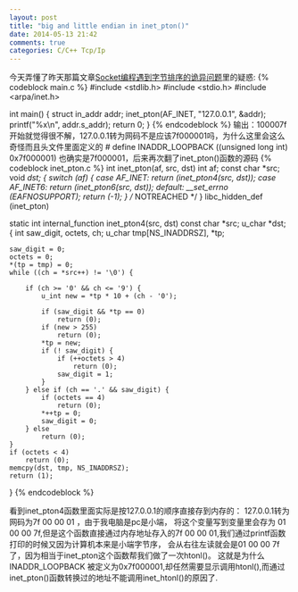 ```yaml
---
layout: post
title: "big and little endian in inet_pton()"
date: 2014-05-13 21:42
comments: true
categories: C/C++ Tcp/Ip
---
```


今天弄懂了昨天那篇文章[Socket编程遇到字节排序的诡异问题](http://www.fightingman.org/blog/2014/05/13/doubt-of-host-byte-order/)里的疑惑:
{% codeblock main.c %}
#include <stdlib.h>
#include <stdio.h>
#include <arpa/inet.h>

int main() {
    struct in_addr addr;
    inet_pton(AF_INET, "127.0.0.1", &addr);
    printf("%x\n", addr.s_addr);
    return 0;
}
{% endcodeblock %}
    输出：100007f
开始就觉得很不解，127.0.0.1转为网码不是应该7f000001吗，为什么这里会这么奇怪而且头文件里面定义的
    # define INADDR_LOOPBACK    ((unsigned long int) 0x7f000001)
也确实是7f000001，后来再次翻了inet_pton()函数的源码
{% codeblock inet_pton.c %}
int
inet_pton(af, src, dst)
	int af;
	const char *src;
	void *dst;
{
	switch (af) {
	case AF_INET:
		return (inet_pton4(src, dst));
	case AF_INET6:
		return (inet_pton6(src, dst));
	default:
		__set_errno (EAFNOSUPPORT);
		return (-1);
	}
	/* NOTREACHED */
}
libc_hidden_def (inet_pton)

static int
internal_function
inet_pton4(src, dst)
	const char *src;
	u_char *dst;
{
	int saw_digit, octets, ch;
	u_char tmp[NS_INADDRSZ], *tp;

	saw_digit = 0;
	octets = 0;
	*(tp = tmp) = 0;
	while ((ch = *src++) != '\0') {

		if (ch >= '0' && ch <= '9') {
			u_int new = *tp * 10 + (ch - '0');

			if (saw_digit && *tp == 0)
				return (0);
			if (new > 255)
				return (0);
			*tp = new;
			if (! saw_digit) {
				if (++octets > 4)
					return (0);
				saw_digit = 1;
			}
		} else if (ch == '.' && saw_digit) {
			if (octets == 4)
				return (0);
			*++tp = 0;
			saw_digit = 0;
		} else
			return (0);
	}
	if (octets < 4)
		return (0);
	memcpy(dst, tmp, NS_INADDRSZ);
	return (1);
}
{% endcodeblock %}
<!--more-->
看到inet_pton4函数里面实际是按127.0.0.1的顺序直接存到内存的：
    127.0.0.1转为网码为7f 00 00 01 ，由于我电脑是pc是小端，
    将这个变量写到变量里会存为 01 00 00 7f,但是这个函数直接通过内存地址存入的7f 00 00
    01,我们通过printf函数打印的时候又因为计算机本来是小端字节序，
    会从右往左读就会是01 00 00 7f了，因为相当于inet_pton这个函数帮我们做了一次htonl()。
这就是为什么INADDR_LOOPBACK
被定义为0x7f000001,却任然需要显示调用htonl(),而通过inet_pton()函数转换过的地址不能调用inet_htonl()的原因了.
